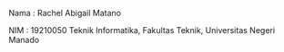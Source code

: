 Nama    : Rachel Abigail Matano 

NIM     : 19210050 Teknik Informatika, Fakultas Teknik, Universitas Negeri Manado
